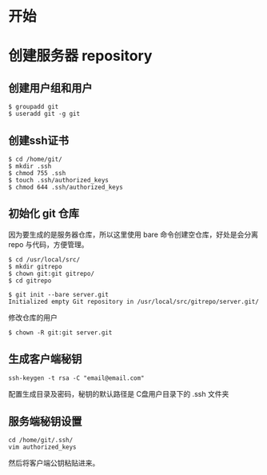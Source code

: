 # 开始

# 创建服务器 repository
## 创建用户组和用户
```
$ groupadd git
$ useradd git -g git
```
## 创建ssh证书
```
$ cd /home/git/
$ mkdir .ssh
$ chmod 755 .ssh
$ touch .ssh/authorized_keys
$ chmod 644 .ssh/authorized_keys
```
## 初始化 git 仓库
因为要生成的是服务器仓库，所以这里使用 bare 命令创建空仓库，好处是会分离 repo 与代码，方便管理。
```
$ cd /usr/local/src/
$ mkdir gitrepo
$ chown git:git gitrepo/
$ cd gitrepo

$ git init --bare server.git
Initialized empty Git repository in /usr/local/src/gitrepo/server.git/
```
修改仓库的用户
```
$ chown -R git:git server.git
```
## 生成客户端秘钥
```
ssh-keygen -t rsa -C "email@email.com"
```
配置生成目录及密码，秘钥的默认路径是 C盘用户目录下的 .ssh 文件夹
## 服务端秘钥设置
```
cd /home/git/.ssh/
vim authorized_keys
```
然后将客户端公钥粘贴进来。
